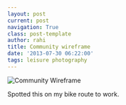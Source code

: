 ```yaml
---
layout: post
current: post
navigation: True
class: post-template
author: rahi
title: Community wireframe
date: '2013-07-30 06:22:00'
tags: leisure photography
---
```


![Community Wireframe][1]

Spotted this on my bike route to work.

[1]: https://lh3.googleusercontent.com/M2T0mvUIlPRpT0XSJGLPHLPlLZQSY3IkfrLqBSxKgAnexY9_iyt3MgN_8GMOYhuePkW19t-2NHJEp34KsK7XPNVZD2gWGxlSvoWm2CHt6Q1rbymnGN_-sK4cOGeTEgCcigNJ1icqUFZuRLfhF30TC4eeT_stlsurXWzP6AKwPajdiRdjRFFwcxVesCyy0a_XAY7jUY0z0GmpY1DwzOCWLFyvA14tQiI633zUUvBhwKl1an5gjKgOamaIP9OW-e5CBJSIp4-kTBcgAntXJJfe8PeFdLseY6g6wRcF8EVXNa28ARchs9qnWMznlJFsPhopNCcoFAxpaOyezsVDNIZvHC31Mo7xMf_6vLfdf5zMMZ5RFKshNEzoOaDF1rJuY843GsX8CqDvFzHSJgbNyFasf0gfH7wQ2x1ZyLLrFdFH9_UYqR0KGpGf1iDnMHFohsYNRpvFu7vBMe5jbgEuzfVosFTld9TKdZq57-TvYOlrISaOxX--NA7uZkGpPd2kOGbEcJNVh-UR4pFQstO1WF4RZao3oEnC49Q0yDtmbZy73Egm5qLtfH6krD2G10XAkYZGjKVFSrBCifGfhStbaq_4cLE_TDf36zLkWjRbgeZcNdqjxSGtaXX_Bg=s612-no
